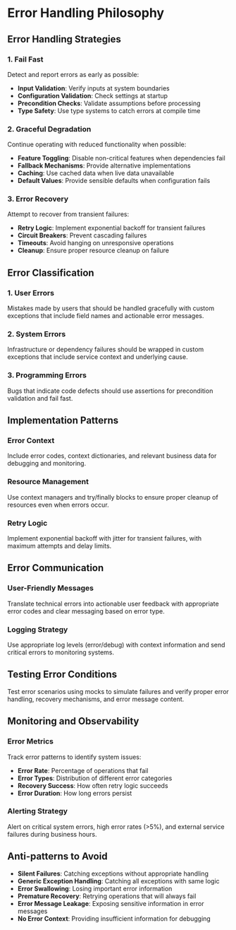 # Error Handling Philosophy


## Error Handling Strategies

### 1. Fail Fast
Detect and report errors as early as possible:
- **Input Validation**: Verify inputs at system boundaries
- **Configuration Validation**: Check settings at startup
- **Precondition Checks**: Validate assumptions before processing
- **Type Safety**: Use type systems to catch errors at compile time

### 2. Graceful Degradation
Continue operating with reduced functionality when possible:
- **Feature Toggling**: Disable non-critical features when dependencies fail
- **Fallback Mechanisms**: Provide alternative implementations
- **Caching**: Use cached data when live data unavailable
- **Default Values**: Provide sensible defaults when configuration fails

### 3. Error Recovery
Attempt to recover from transient failures:
- **Retry Logic**: Implement exponential backoff for transient failures
- **Circuit Breakers**: Prevent cascading failures
- **Timeouts**: Avoid hanging on unresponsive operations
- **Cleanup**: Ensure proper resource cleanup on failure

## Error Classification

### 1. User Errors
Mistakes made by users that should be handled gracefully with custom exceptions that include field names and actionable error messages.

### 2. System Errors
Infrastructure or dependency failures should be wrapped in custom exceptions that include service context and underlying cause.

### 3. Programming Errors
Bugs that indicate code defects should use assertions for precondition validation and fail fast.

## Implementation Patterns

### Error Context
Include error codes, context dictionaries, and relevant business data for debugging and monitoring.

### Resource Management
Use context managers and try/finally blocks to ensure proper cleanup of resources even when errors occur.

### Retry Logic
Implement exponential backoff with jitter for transient failures, with maximum attempts and delay limits.

## Error Communication

### User-Friendly Messages
Translate technical errors into actionable user feedback with appropriate error codes and clear messaging based on error type.

### Logging Strategy
Use appropriate log levels (error/debug) with context information and send critical errors to monitoring systems.

## Testing Error Conditions
Test error scenarios using mocks to simulate failures and verify proper error handling, recovery mechanisms, and error message content.

## Monitoring and Observability

### Error Metrics
Track error patterns to identify system issues:
- **Error Rate**: Percentage of operations that fail
- **Error Types**: Distribution of different error categories
- **Recovery Success**: How often retry logic succeeds
- **Error Duration**: How long errors persist

### Alerting Strategy
Alert on critical system errors, high error rates (>5%), and external service failures during business hours.

## Anti-patterns to Avoid

- **Silent Failures**: Catching exceptions without appropriate handling
- **Generic Exception Handling**: Catching all exceptions with same logic
- **Error Swallowing**: Losing important error information
- **Premature Recovery**: Retrying operations that will always fail
- **Error Message Leakage**: Exposing sensitive information in error messages
- **No Error Context**: Providing insufficient information for debugging

